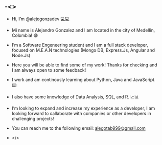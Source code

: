 -<>
-
-  Hi, I’m @alejogonzadev 💻💻

-  Mi name is Alejandro Gonzalez and I am located in the city of Medellin, Colombia! 😁
  
-  I’m a Software Engeneering student and I am a full stack developer, focused on M.E.A.N technologies (Mongo DB, Express.Js, Angular and Node.Js)

-  Here you will be able to find some of my work! Thanks for checking and I am always open to some feedback!

-  I work and am continously learning about Python, Java and JavaScript. ⌨️ 

-  I also have some knowledge of Data Analysis, SQL, and R. 📈📊
  
-  I’m looking to expand and increase my experience as a developer, I am looking forward to callaborate with companies or other developers in challenging projects!

-  You can reach me to the following email: alegotab999@gmail.com

-  </>  

